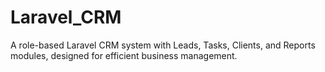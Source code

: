 # Laravel_CRM
A role-based Laravel CRM system with Leads, Tasks, Clients, and Reports modules, designed for efficient business management.
